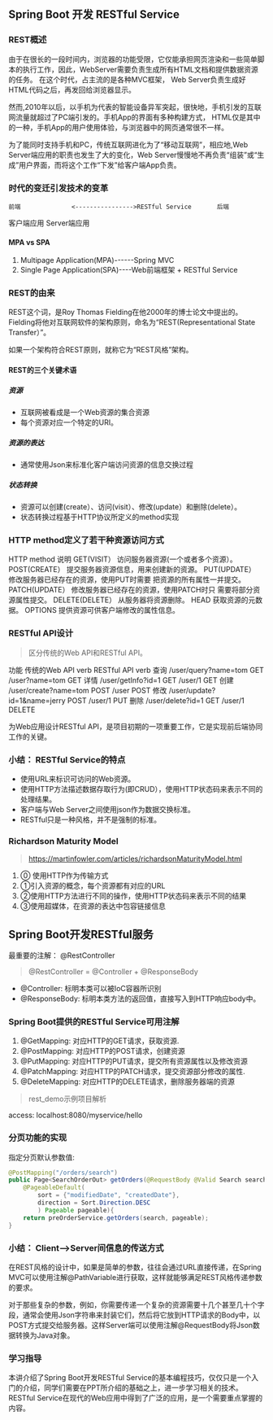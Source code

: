 ## Spring Boot 开发 RESTful Service

### REST概述

由于在很长的一段时间内，浏览器的功能受限，它仅能承担网页渲染和一些简单脚本的执行工作，因此，WebServer需要负责生成所有HTML文档和提供数据资源的任务。
在这个时代，占主流的是各种MVC框架， Web Server负责生成好HTML代码之后，再发回给浏览器显示。

然而,2010年以后，以手机为代表的智能设备异军突起，很快地，手机引发的互联网流量就超过了PC端引发的。手机App的界面有多种构建方式， HTML仅是其中的一种，手机App的用户使用体验，与浏览器中的网页通常很不一样。

为了能同时支持手机和PC，传统互联网进化为了“移动互联网”，相应地,Web Server端应用的职责也发生了大的变化，Web Server慢慢地不再负责“组装”或“生成”用户界面，而将这个工作“下发”给客户端App负责。

### 时代的变迁引发技术的变革

    前端				<---------------->RESTful Service   	后端
客户端应用 									             Server端应用

#### MPA vs SPA

1. Multipage Application(MPA)------Spring MVC
2. Single Page Application(SPA)----Web前端框架 + RESTful Service


### REST的由来

REST这个词，是Roy Thomas Fielding在他2000年的博士论文中提出的。
Fielding将他对互联网软件的架构原则，命名为“REST(Representational State Transfer）”。

如果一个架构符合REST原则，就称它为“REST风格”架构。

#### REST的三个关键术语

##### 资源

* 互联网被看成是一个Web资源的集合资源
* 每个资源对应一个特定的URI。

##### 资源的表达

* 通常使用Json来标准化客户端访问资源的信息交换过程

##### 状态转换

* 资源可以创建(create）、访问(visit）、修改(update）和删除(delete）。
* 状态转换过程基于HTTP协议所定义的method实现

### HTTP method定义了若干种资源访问方式

HTTP method 			说明
GET(VISIT） 	访问服务器资源(一个或者多个资源）。
POST(CREATE） 	提交服务器资源信息，用来创建新的资源。
PUT(UPDATE） 	修改服务器已经存在的资源，使用PUT时需要
把资源的所有属性一并提交。
PATCH(UPDATE）  修改服务器已经存在的资源，使用PATCH时只
需要将部分资源属性提交。
DELETE(DELETE） 从服务器将资源删除。
HEAD 			获取资源的元数据。
OPTIONS   		提供资源可供客户端修改的属性信息。

### RESTful API设计

> 区分传统的Web API和RESTful API。

功能 传统的Web API 					verb  RESTful API 		verb
查询 /user/query?name=tom    		GET   /user?name=tom 	GET
详情 /user/getInfo?id=1 		 		GET   /user/1 			GET
创建 /user/create?name=tom   		POST  /user 			POST
修改 /user/update?id=1&name=jerry	POST  /user/1 			PUT
删除 /user/delete?id=1 			    GET   /user/1 			DELETE

为Web应用设计RESTful API，是项目初期的一项重要工作，它是实现前后端协同工作的关键。

### 小结： RESTful Service的特点

* 使用URL来标识可访问的Web资源。
* 使用HTTP方法描述数据存取行为(即CRUD），使用HTTP状态码来表示不同的处理结果。
* 客户端与Web Server之间使用json作为数据交换标准。
* RESTful只是一种风格，并不是强制的标准。

### Richardson Maturity Model

> https://martinfowler.com/articles/richardsonMaturityModel.html

1. ⓪ 使用HTTP作为传输方式
2. ①引入资源的概念，每个资源都有对应的URL
3. ②使用HTTP方法进行不同的操作，使用HTTP状态码来表示不同的结果
4. ③使用超媒体，在资源的表达中包容链接信息

## Spring Boot开发RESTful服务

最重要的注解： @RestController

> @RestController = @Controller + @ResponseBody

* @Controller: 标明本类可以被IoC容器所识别
* @ResponseBody: 标明本类方法的返回值，直接写入到HTTP响应body中。

### Spring Boot提供的RESTful Service可用注解

1. @GetMapping: 对应HTTP的GET请求，获取资源.
2. @PostMapping: 对应HTTP的POST请求，创建资源
3. @PutMapping: 对应HTTP的PUT请求，提交所有资源属性以及修改资源
4. @PatchMapping: 对应HTTP的PATCH请求，提交资源部分修改的属性.
5. @DeleteMapping: 对应HTTP的DELETE请求，删除服务器端的资源

> rest_demo示例项目解析

access: localhost:8080/myservice/hello

### 分页功能的实现

指定分页默认参数值:

```java
@PostMapping("/orders/search")
public Page<SearchOrderOut> getOrders(@RequestBody @Valid Search search,
	@PageableDefault(
		sort = {"modifiedDate", "createdDate"},
		direction = Sort.Direction.DESC
		) Pageable pageable){
	return preOrderService.getOrders(search, pageable);
}
```

### 小结： Client-->Server间信息的传送方式

在REST风格的设计中，如果是简单的参数，往往会通过URL直接传递，在Spring MVC可以使用注解@PathVariable进行获取，这样就能够满足REST风格传递参数的要求。

对于那些复杂的参数，例如，你需要传递一个复杂的资源需要十几个甚至几十个字段，通常会使用Json字符串来封装它们，然后将它放到HTTP请求的Body中，以POST方式提交给服务器。这样Server端可以使用注解@RequestBody将Json数据转换为Java对象。

### 学习指导

本讲介绍了Spring Boot开发RESTful Service的基本编程技巧，仅仅只是一个入门的介绍，同学们需要在PPT所介绍的基础之上，进一步学习相关的技术。RESTful Service在现代的Web应用中得到了广泛的应用，是一个需要重点掌握的内容。
